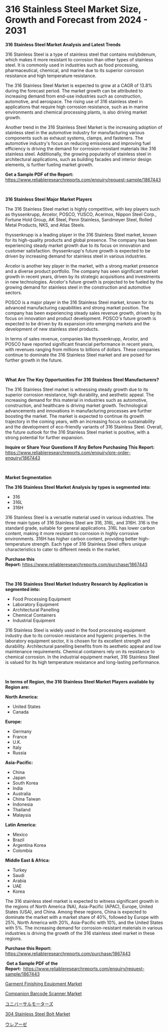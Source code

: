 <p><h1>316 Stainless Steel Market Size, Growth and Forecast from 2024 - 2031</h1></p><p><strong>316 Stainless Steel Market Analysis and Latest Trends</strong></p>
<p><p>316 Stainless Steel is a type of stainless steel that contains molybdenum, which makes it more resistant to corrosion than other types of stainless steel. It is commonly used in industries such as food processing, pharmaceutical, chemical, and marine due to its superior corrosion resistance and high temperature resistance.</p><p>The 316 Stainless Steel Market is expected to grow at a CAGR of 13.8% during the forecast period. The market growth can be attributed to increasing demand from end-use industries such as construction, automotive, and aerospace. The rising use of 316 stainless steel in applications that require high corrosion resistance, such as in marine environments and chemical processing plants, is also driving market growth.</p><p>Another trend in the 316 Stainless Steel Market is the increasing adoption of stainless steel in the automotive industry for manufacturing various components such as exhaust systems, clamps, and fasteners. The automotive industry's focus on reducing emissions and improving fuel efficiency is driving the demand for corrosion-resistant materials like 316 stainless steel. Additionally, the growing popularity of stainless steel in architectural applications, such as building facades and interior design elements, is further fueling market growth.</p></p>
<p><strong>Get a Sample PDF of the Report:&nbsp;</strong> <a href="https://www.reliableresearchreports.com/enquiry/request-sample/1867443">https://www.reliableresearchreports.com/enquiry/request-sample/1867443</a></p>
<p>&nbsp;</p>
<p><strong>316 Stainless Steel Major Market Players</strong></p>
<p><p>The 316 Stainless Steel market is highly competitive, with key players such as thyssenkrupp, Arcelor, POSCO, YUSCO, Acerinox, Nippon Steel Corp., Fortune Hold Group, AK Steel, Penn Stainless, Sandmeyer Steel, Rolled Metal Products, NKS, and Atlas Steels. </p><p>thyssenkrupp is a leading player in the 316 Stainless Steel market, known for its high-quality products and global presence. The company has been experiencing steady market growth due to its focus on innovation and customer satisfaction. thyssenkrupp's future growth is expected to be driven by increasing demand for stainless steel in various industries.</p><p>Arcelor is another key player in the market, with a strong market presence and a diverse product portfolio. The company has seen significant market growth in recent years, driven by its strategic acquisitions and investments in new technologies. Arcelor's future growth is projected to be fueled by the growing demand for stainless steel in the construction and automotive sectors.</p><p>POSCO is a major player in the 316 Stainless Steel market, known for its advanced manufacturing capabilities and strong market position. The company has been experiencing steady sales revenue growth, driven by its focus on innovation and product development. POSCO's future growth is expected to be driven by its expansion into emerging markets and the development of new stainless steel products.</p><p>In terms of sales revenue, companies like thyssenkrupp, Arcelor, and POSCO have reported significant financial performance in recent years, with revenues ranging from millions to billions of dollars. These companies continue to dominate the 316 Stainless Steel market and are poised for further growth in the future.</p></p>
<p>&nbsp;</p>
<p><strong>What Are The Key Opportunities For 316 Stainless Steel Manufacturers?</strong></p>
<p><p>The 316 Stainless Steel market is witnessing steady growth due to its superior corrosion resistance, high durability, and aesthetic appeal. The increasing demand for this material in industries such as automotive, construction, and healthcare is driving market growth. Technological advancements and innovations in manufacturing processes are further boosting the market. The market is expected to continue its growth trajectory in the coming years, with an increasing focus on sustainability and the development of eco-friendly variants of 316 Stainless Steel. Overall, the future outlook for the 316 Stainless Steel market is positive, with a strong potential for further expansion.</p></p>
<p><strong>Inquire or Share Your Questions If Any Before Purchasing This Report:</strong> <a href="https://www.reliableresearchreports.com/enquiry/pre-order-enquiry/1867443">https://www.reliableresearchreports.com/enquiry/pre-order-enquiry/1867443</a></p>
<p>&nbsp;</p>
<p><strong>Market Segmentation</strong></p>
<p><strong>The 316 Stainless Steel Market Analysis by types is segmented into:</strong></p>
<p><ul><li>316</li><li>316L</li><li>316H</li></ul></p>
<p><p>316 Stainless Steel is a versatile material used in various industries. The three main types of 316 Stainless Steel are 316, 316L, and 316H. 316 is the standard grade, suitable for general applications. 316L has lower carbon content, making it more resistant to corrosion in highly corrosive environments. 316H has higher carbon content, providing better high-temperature strength. Each type of 316 Stainless Steel offers unique characteristics to cater to different needs in the market.</p></p>
<p><strong>Purchase this Report:&nbsp;</strong><a href="https://www.reliableresearchreports.com/purchase/1867443">https://www.reliableresearchreports.com/purchase/1867443</a></p>
<p>&nbsp;</p>
<p><strong>The 316 Stainless Steel Market Industry Research by Application is segmented into:</strong></p>
<p><ul><li>Food Processing Equipment</li><li>Laboratory Equipment</li><li>Architectural Panelling</li><li>Chemical Containers</li><li>Industrial Equipment</li></ul></p>
<p><p>316 Stainless Steel is widely used in the food processing equipment industry due to its corrosion resistance and hygienic properties. In the laboratory equipment sector, it is chosen for its excellent strength and durability. Architectural panelling benefits from its aesthetic appeal and low maintenance requirements. Chemical containers rely on its resistance to chemical corrosion. In the industrial equipment market, 316 Stainless Steel is valued for its high temperature resistance and long-lasting performance.</p></p>
<p>&nbsp;</p>
<p><strong>In terms of Region, the 316 Stainless Steel Market Players available by Region are:</strong></p>
<p>
    <p> <strong> North America: </strong>
        <ul>
            <li>United States</li>
            <li>Canada</li>
        </ul>
        </p> 
    <p> <strong> Europe: </strong>
        <ul>
            <li>Germany</li>
            <li>France</li>
            <li>U.K.</li>
            <li>Italy</li>
            <li>Russia</li>
        </ul>
        </p> 
    <p> <strong> Asia-Pacific: </strong>
        <ul>
            <li>China</li>
            <li>Japan</li>
            <li>South Korea</li>
            <li>India</li>
            <li>Australia</li>
            <li>China Taiwan</li>
            <li>Indonesia</li>
            <li>Thailand</li>
            <li>Malaysia</li>
        </ul>
        </p> 
    <p> <strong> Latin America: </strong>
        <ul>
            <li>Mexico</li>
            <li>Brazil</li>
            <li>Argentina Korea</li>
            <li>Colombia</li>
        </ul>
        </p> 
    <p> <strong> Middle East & Africa: </strong>
        <ul>
            <li>Turkey</li>
            <li>Saudi</li>
            <li>Arabia</li>
            <li>UAE</li>
            <li>Korea</li>
        </ul>
    </p>
    </p>
<p><p>The 316 stainless steel market is expected to witness significant growth in the regions of North America (NA), Asia-Pacific (APAC), Europe, United States (USA), and China. Among these regions, China is expected to dominate the market with a market share of 40%, followed by Europe with 25%, North America with 20%, Asia-Pacific with 10%, and the United States with 5%. The increasing demand for corrosion-resistant materials in various industries is driving the growth of the 316 stainless steel market in these regions.</p></p>
<p><strong>Purchase this Report: </strong><a href="https://www.reliableresearchreports.com/purchase/1867443">https://www.reliableresearchreports.com/purchase/1867443</a></p>
<p>&nbsp;<strong>Get a Sample PDF of the Report:&nbsp;&nbsp;</strong><a href="https://www.reliableresearchreports.com/enquiry/request-sample/1867443">https://www.reliableresearchreports.com/enquiry/request-sample/1867443</a></p>
<p><strong></strong></p>
<p><p><a href="https://github.com/lubmix/Market-Research-Report-List-1/blob/main/garment-finishing-equipment-market.md">Garment Finishing Equipment Market</a></p><p><a href="https://issuu.com/reportprime-2/docs/companion-barcode-scanner-market-size-2030.pptx">Companion Barcode Scanner Market</a></p><p><a href="https://github.com/wkuactfdzwizk06/Market-Research-Report-List-1/blob/main/5130742192433.md">ユニバーサルモーターズ</a></p><p><a href="https://github.com/joannagoyvaerts/Market-Research-Report-List-1/blob/main/304-stainless-steel-bolt-market.md">304 Stainless Steel Bolt Market</a></p><p><a href="https://github.com/lrlmopnhwd79300/Market-Research-Report-List-1/blob/main/2871399192434.md">ウレアーゼ</a></p></p>